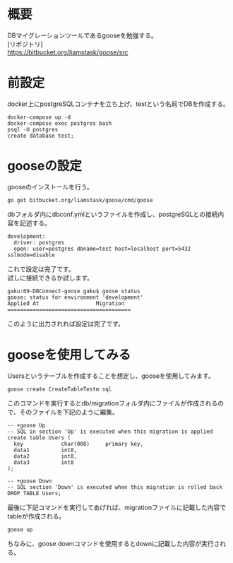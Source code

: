 # 概要
DBマイグレーションツールであるgooseを勉強する。  
[リポジトリ]  
https://bitbucket.org/liamstask/goose/src

# 前設定
docker上にpostgreSQLコンテナを立ち上げ、testという名前でDBを作成する。  

    docker-compose up -d
    docker-compose exec postgres bash
    psql -U postgres
    create database test;

# gooseの設定
gooseのインストールを行う。
     
    go get bitbucket.org/liamstask/goose/cmd/goose

dbフォルダ内にdbconf.ymlというファイルを作成し、postgreSQLとの接続内容を記述する。

    development:
      driver: postgres
      open: user=postgres dbname=test host=localhost port=5432 sslmode=disable

これで設定は完了です。  
試しに接続できるか試します。

    gaku:09-DBConnect-goose gaku$ goose status
    goose: status for environment 'development'
    Applied At                  Migration
    =======================================

このように出力されれば設定は完了です。

# gooseを使用してみる
Usersというテーブルを作成することを想定し、gooseを使用してみます。

    goose create CreateTableTestm sql

このコマンドを実行するとdb/migrationフォルダ内にファイルが作成されるので、そのファイルを下記のように編集。

    -- +goose Up
    -- SQL in section 'Up' is executed when this migration is applied
    create table Users (
      key            char(008)     primary key,
      data1          int8,
      data2          int8,
      data3          int8
    );

    -- +goose Down
    -- SQL section 'Down' is executed when this migration is rolled back
    DROP TABLE Users;

最後に下記コマンドを実行してあげれば、migrationファイルに記載した内容でtableが作成される。

    goose up

ちなみに、goose downコマンドを使用するとdownに記載した内容が実行される。
